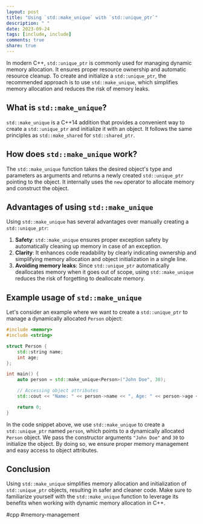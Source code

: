 ```yaml
---
layout: post
title: "Using `std::make_unique` with `std::unique_ptr`"
description: " "
date: 2023-09-24
tags: [include, include]
comments: true
share: true
---
```


In modern C++, `std::unique_ptr` is commonly used for managing dynamic memory allocation. It ensures proper resource ownership and automatic resource cleanup. To create and initialize a `std::unique_ptr`, the recommended approach is to use `std::make_unique`, which simplifies memory allocation and reduces the risk of memory leaks.

## What is `std::make_unique`?

`std::make_unique` is a C++14 addition that provides a convenient way to create a `std::unique_ptr` and initialize it with an object. It follows the same principles as `std::make_shared` for `std::shared_ptr`.

## How does `std::make_unique` work?

The `std::make_unique` function takes the desired object's type and parameters as arguments and returns a newly created `std::unique_ptr` pointing to the object. It internally uses the `new` operator to allocate memory and construct the object.

## Advantages of using `std::make_unique`

Using `std::make_unique` has several advantages over manually creating a `std::unique_ptr`:

1. **Safety**: `std::make_unique` ensures proper exception safety by automatically cleaning up memory in case of an exception.
2. **Clarity**: It enhances code readability by clearly indicating ownership and simplifying memory allocation and object initialization in a single line.
3. **Avoiding memory leaks**: Since `std::unique_ptr` automatically deallocates memory when it goes out of scope, using `std::make_unique` reduces the risk of forgetting to deallocate memory.

## Example usage of `std::make_unique`

Let's consider an example where we want to create a `std::unique_ptr` to manage a dynamically allocated `Person` object:

```cpp
#include <memory>
#include <string>

struct Person {
    std::string name;
    int age;
};

int main() {
    auto person = std::make_unique<Person>("John Doe", 30);

    // Accessing object attributes
    std::cout << "Name: " << person->name << ", Age: " << person->age << std::endl;

    return 0;
}
```
In the code snippet above, we use `std::make_unique` to create a `std::unique_ptr` named `person`, which points to a dynamically allocated `Person` object. We pass the constructor arguments `"John Doe"` and `30` to initialize the object. By doing so, we ensure proper memory management and easy access to object attributes.

## Conclusion

Using `std::make_unique` simplifies memory allocation and initialization of `std::unique_ptr` objects, resulting in safer and cleaner code. Make sure to familiarize yourself with the `std::make_unique` function to leverage its benefits when working with dynamic memory allocation in C++.

#cpp #memory-management